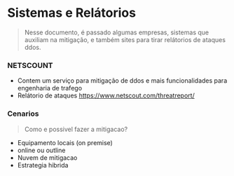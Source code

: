# Sistemas e Relátorios
> Nesse documento, é passado algumas empresas, sistemas que auxiliam na mitigação, e também sites para tirar relátorios de ataques ddos.


### NETSCOUNT
* Contem um serviço para mitigação de ddos e mais funcionalidades para engenharia de trafego
* Relátorio de ataques
https://www.netscout.com/threatreport/

### Cenarios
> Como e possivel fazer a mitigacao?

* Equipamento locais (on premise)
 * online ou outline
* Nuvem de mitigacao
* Estrategia hibrida
